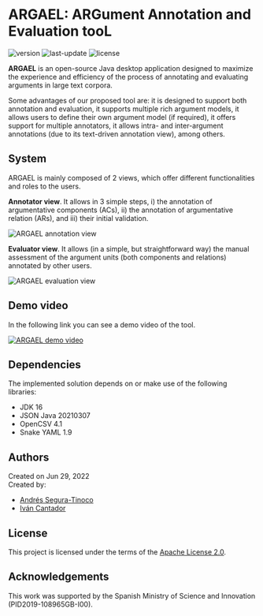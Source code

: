 # ARGAEL: ARGument Annotation and Evaluation tooL
![version](https://img.shields.io/badge/version-1.0.0-blue)
![last-update](https://img.shields.io/badge/last_update-8/2/2022-orange)
![license](https://img.shields.io/badge/license-Apache_2.0-brightgreen)

**ARGAEL** is an open-source Java desktop application designed to maximize the experience and efficiency of the process of annotating and evaluating arguments in large text corpora.

Some advantages of our proposed tool are: it is designed to support both annotation and evaluation, it supports multiple rich argument models, it allows users to define their own argument model (if required), it offers support for multiple annotators, it allows intra- and inter-argument annotations (due to its text-driven annotation view), among others.

## System
ARGAEL is mainly composed of 2 views, which offer different functionalities and roles to the users.

**Annotator view**. It allows in 3 simple steps, i) the annotation of argumentative components (ACs), ii) the annotation of argumentative relation (ARs), and iii) their initial validation.

![ARGAEL annotation view](https://raw.githubusercontent.com/argrecsys/argael/main/images/argael-annotation-view.png)

**Evaluator view**. It allows (in a simple, but straightforward way) the manual assessment of the argument units (both components and relations) annotated by other users.

![ARGAEL evaluation view](https://raw.githubusercontent.com/argrecsys/argael/main/images/argael-evaluation-view.png)

## Demo video
In the following link you can see a demo video of the tool.

[![ARGAEL demo video](https://img.youtube.com/vi/8Kfca5YVlE8/default.jpg)](https://youtu.be/8Kfca5YVlE8)

## Dependencies
The implemented solution depends on or make use of the following libraries:
- JDK 16
- JSON Java 20210307
- OpenCSV 4.1
- Snake YAML 1.9

## Authors
Created on Jun 29, 2022  
Created by:
- <a href="https://github.com/ansegura7" target="_blank">Andrés Segura-Tinoco</a>
- <a href="http://arantxa.ii.uam.es/~cantador/" target="_blank">Iv&aacute;n Cantador</a>

## License
This project is licensed under the terms of the <a href="https://github.com/argrecsys/argael/blob/main/LICENSE">Apache License 2.0</a>.

## Acknowledgements
This work was supported by the Spanish Ministry of Science and Innovation (PID2019-108965GB-I00).

